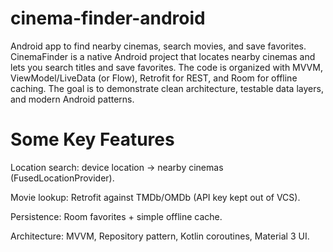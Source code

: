 # cinema-finder-android
Android app to find nearby cinemas, search movies, and save favorites.
CinemaFinder is a native Android project that locates nearby cinemas and lets you search titles and save favorites. The code is organized with MVVM, ViewModel/LiveData (or Flow), Retrofit for REST, and Room for offline caching. The goal is to demonstrate clean architecture, testable data layers, and modern Android patterns.

# Some Key Features   

Location search: device location → nearby cinemas (FusedLocationProvider).

Movie lookup: Retrofit against TMDb/OMDb (API key kept out of VCS).

Persistence: Room favorites + simple offline cache.

Architecture: MVVM, Repository pattern, Kotlin coroutines, Material 3 UI.
